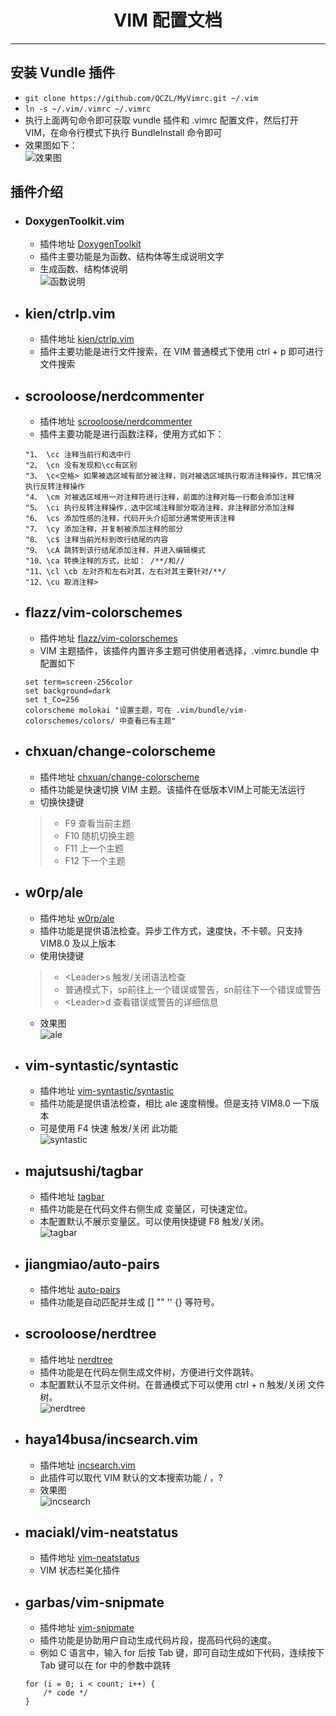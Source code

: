 # <center>VIM 配置文档<center/>
******************************************************
## 安装 Vundle 插件
* `git clone https://github.com/QCZL/MyVimrc.git ~/.vim`
* `ln -s ~/.vim/.vimrc ~/.vimrc`
* 执行上面两句命令即可获取 vundle 插件和 .vimrc 配置文件，然后打开 VIM，在命令行模式下执行 BundleInstall 命令即可
* 效果图如下：<br>![效果图](img/BundleInstall.png)<br>
  
## 插件介绍
* ### DoxygenToolkit.vim
  * 插件地址 [DoxygenToolkit](https://github.com/vim-scripts/DoxygenToolkit.vim) <br>
  * 插件主要功能是为函数、结构体等生成说明文字
  * 生成函数、结构体说明 <br>![函数说明](img/Dox_1.png)<br>
* ## kien/ctrlp.vim
  * 插件地址 [kien/ctrlp.vim](https://github.com/kien/ctrlp.vim)
  * 插件主要功能是进行文件搜索，在 VIM 普通模式下使用 ctrl + p 即可进行文件搜索
* ## scrooloose/nerdcommenter
  * 插件地址 [scrooloose/nerdcommenter](https://github.com/scrooloose/nerdcommenter) 
  * 插件主要功能是进行函数注释，使用方式如下：
  ```
  "1、 \cc 注释当前行和选中行
  "2、 \cn 没有发现和\cc有区别
  "3、 \c<空格> 如果被选区域有部分被注释，则对被选区域执行取消注释操作，其它情况执行反转注释操作
  "4、 \cm 对被选区域用一对注释符进行注释，前面的注释对每一行都会添加注释
  "5、 \ci 执行反转注释操作，选中区域注释部分取消注释，非注释部分添加注释
  "6、 \cs 添加性感的注释，代码开头介绍部分通常使用该注释
  "7、 \cy 添加注释，并复制被添加注释的部分
  "8、 \c$ 注释当前光标到改行结尾的内容
  "9、 \cA 跳转到该行结尾添加注释，并进入编辑模式
  "10、\ca 转换注释的方式，比如： /**/和//
  "11、\cl \cb 左对齐和左右对其，左右对其主要针对/**/
  "12、\cu 取消注释>
  ```
* ## flazz/vim-colorschemes
  * 插件地址 [flazz/vim-colorschemes](https://github.com/flazz/vim-colorschemes)
  * VIM 主题插件，该插件内置许多主题可供使用者选择，.vimrc.bundle 中配置如下
  ```
  set term=screen-256color
  set background=dark
  set t_Co=256
  colorscheme molokai "设置主题，可在 .vim/bundle/vim-colorschemes/colors/ 中查看已有主题"
  ```
* ## chxuan/change-colorscheme
  * 插件地址 [chxuan/change-colorscheme](https://github.com/chxuan/change-colorscheme)
  * 插件功能是快速切换 VIM 主题。该插件在低版本VIM上可能无法运行
  * 切换快捷键
  > - F9  查看当前主题
  > - F10 随机切换主题
  > - F11 上一个主题
  > - F12 下一个主题
* ## w0rp/ale
  * 插件地址 [w0rp/ale](https://github.com/w0rp/ale)
  * 插件功能是提供语法检查。异步工作方式，速度快，不卡顿。只支持 VIM8.0 及以上版本
  * 使用快捷键 
  > - <Leader\>s 触发/关闭语法检查
  > - 普通模式下，sp前往上一个错误或警告，sn前往下一个错误或警告
  > - <Leader\>d 查看错误或警告的详细信息
  * 效果图 <br> ![ale](img/ale.gif)<br>
* ## vim-syntastic/syntastic
  * 插件地址 [vim-syntastic/syntastic](https://github.com/vim-syntastic/syntastic)
  * 插件功能是提供语法检查，相比 ale 速度稍慢。但是支持 VIM8.0 一下版本
  * 可是使用 F4 快速 触发/关闭 此功能 <br> ![syntastic](img/syntastic.png) <br>
* ## majutsushi/tagbar
  * 插件地址 [tagbar](https://github.com/majutsushi/tagbar)
  * 插件功能是在代码文件右侧生成 变量区，可快速定位。
  * 本配置默认不展示变量区。可以使用快捷键 F8 触发/关闭。<br>![tagbar](img/tagbar.png) <br>
* ## jiangmiao/auto-pairs
  * 插件地址 [auto-pairs](https://github.com/jiangmiao/auto-pairs)
  * 插件功能是自动匹配并生成 [] "" '' {} 等符号。
* ## scrooloose/nerdtree
  * 插件地址 [nerdtree](https://github.com/scrooloose/nerdtree)
  * 插件功能是在代码左侧生成文件树，方便进行文件跳转。
  * 本配置默认不显示文件树。在普通模式下可以使用 ctrl + n 触发/关闭 文件树。<br>![nerdtree](img/nerdtree.png)<br>
* ## haya14busa/incsearch.vim
  * 插件地址 [incsearch.vim](https://github.com/haya14busa/incsearch.vim)
  * 此插件可以取代 VIM 默认的文本搜索功能 / ，?
  * 效果图 <br> ![incsearch](img/incsearch-fuzzy.gif) <br>
* ## maciakl/vim-neatstatus
  * 插件地址 [vim-neatstatus](https://github.com/maciakl/vim-neatstatus)
  * VIM 状态栏美化插件
* ## garbas/vim-snipmate
  * 插件地址 [vim-snipmate](https://github.com/garbas/vim-snipmate)
  * 插件功能是协助用户自动生成代码片段，提高码代码的速度。
  * 例如 C 语言中，输入 for 后按 Tab 键，即可自动生成如下代码，连续按下 Tab 键可以在 for 中的参数中跳转
  ```
  for (i = 0; i < count; i++) {
      /* code */
  }
  ```